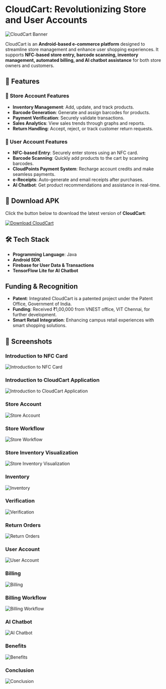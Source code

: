 # CloudCart: Revolutionizing Store and User Accounts  

![CloudCart Banner](screenshot/banner.png)  

CloudCart is an **Android-based e-commerce platform** designed to streamline store management and enhance user shopping experiences. It supports **NFC-based store entry, barcode scanning, inventory management, automated billing, and AI chatbot assistance** for both store owners and customers.  

## 🚀 Features  

### 📌 Store Account Features  
- **Inventory Management**: Add, update, and track products.  
- **Barcode Generation**: Generate and assign barcodes for products.  
- **Payment Verification**: Securely validate transactions.  
- **Sales Analytics**: View sales trends through graphs and reports.  
- **Return Handling**: Accept, reject, or track customer return requests.  

### 📌 User Account Features  
- **NFC-based Entry**: Securely enter stores using an NFC card.  
- **Barcode Scanning**: Quickly add products to the cart by scanning barcodes.  
- **CloudPoints Payment System**: Recharge account credits and make seamless payments.  
- **e-Receipts**: Auto-generate and email receipts after purchases.  
- **AI Chatbot**: Get product recommendations and assistance in real-time.  

## 📲 Download APK  

Click the button below to download the latest version of **CloudCart**:  

[![Download CloudCart](https://img.shields.io/badge/Download-CloudCart-brightgreen?style=for-the-badge&logo=android)](YOUR_GOOGLE_DRIVE_LINK_HERE)  

## 🛠️ Tech Stack  
- **Programming Language**: Java  
- **Android SDK**  
- **Firebase for User Data & Transactions**  
- **TensorFlow Lite for AI Chatbot**  

## Funding & Recognition
- **Patent**: Integrated CloudCart is a patented project under the Patent Office, Government of India.
- **Funding**: Received ₹1,00,000 from VNEST office, VIT Chennai, for further development.
- **Smart Retail Integration**: Enhancing campus retail experiences with smart shopping solutions.

## 📸 Screenshots  

### Introduction to NFC Card  
![Introduction to NFC Card](ScreenShot/SIH_CloudCart-images-2.jpg)  

### Introduction to CloudCart Application  
![Introduction to CloudCart Application](ScreenShot/SIH_CloudCart-images-3.jpg)  

### Store Account 
![Store Account](ScreenShot/SIH_CloudCart-images-4.jpg)  

### Store Workflow  
![Store Workflow](ScreenShot/SIH_CloudCart-images-5.jpg)  

### Store Inventory Visualization
![Store Inventory Visualization](ScreenShot/SIH_CloudCart-images-6.jpg)  

### Inventory  
![Inventory](ScreenShot/SIH_CloudCart-images-7.jpg)  

### Verification  
![Verification](ScreenShot/SIH_CloudCart-images-8.jpg)  

### Return Orders  
![Return Orders](ScreenShot/SIH_CloudCart-images-9.jpg)  

### User Account
![User Account](ScreenShot/SIH_CloudCart-images-10.jpg)  

### Billing  
![Billing](ScreenShot/SIH_CloudCart-images-11.jpg)  

### Billing Workflow
![Billing Workflow](ScreenShot/SIH_CloudCart-images-12.jpg)  

### AI Chatbot  
![AI Chatbot](ScreenShot/SIH_CloudCart-images-13.jpg)  

### Benefits  
![Benefits](ScreenShot/SIH_CloudCart-images-14.jpg)  

### Conclusion 
![Conclusion](ScreenShot/SIH_CloudCart-images-15.jpg)  
